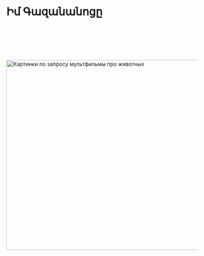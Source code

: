<h1>Իմ Գազանանոցը</h1>
<img class="irc_mi" src="https://i.ytimg.com/vi/6ST-fqUOKM4/maxresdefault.jpg" onload="typeof google==='object'&amp;&amp;google.aft&amp;&amp;google.aft(this)" width="700" height="500" style="margin-top: 91px;" alt="Картинки по запросу мультфильмы про животных">
